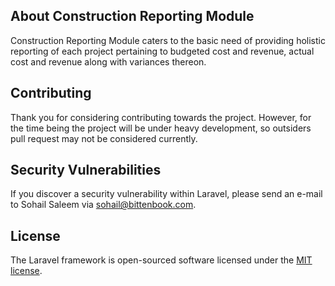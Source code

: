## About Construction Reporting Module

Construction Reporting Module caters to the basic need of providing holistic reporting of each project pertaining to budgeted cost and revenue, actual cost and revenue along with variances thereon.

## Contributing

Thank you for considering contributing towards the project. However, for the time being the project will be under heavy development, so outsiders pull request may not be considered currently.

## Security Vulnerabilities

If you discover a security vulnerability within Laravel, please send an e-mail to Sohail Saleem via [sohail@bittenbook.com](mailto:sohail@bittenbook.com).

## License

The Laravel framework is open-sourced software licensed under the [MIT license](https://opensource.org/licenses/MIT).
